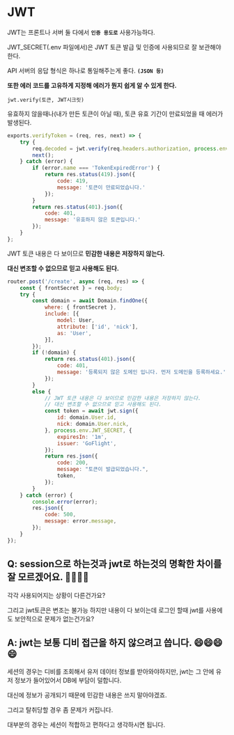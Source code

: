 # JWT
JWT는 프론트나 서버 둘 다에서 __`인증 용도로`__ 사용가능하다.

JWT_SECRET(.env 파일에서)은 JWT 토큰 발급 및 인증에 사용되므로 잘 보관해야한다. 

API 서버의 응답 형식은 하나로 통일해주는게 좋다. __`(JSON 등)`__ 

__또한 에러 코드를 고유하게 지정해 에러가 뭔지 쉽게 알 수 있게 한다.__

    jwt.verify(토큰, JWT시크릿)

유효하지 않을때나(내가 만든 토큰이 아닐 때), 토큰 유효 기간이 만료되었을 때 에러가 발생된다.

```javascript
exports.verifyToken = (req, res, next) => {
    try {
        req.decoded = jwt.verify(req.headers.authorization, process.env.JWT_SECRET);
        next();
    } catch (error) {
        if (error.name === 'TokenExpiredError') {
            return res.status(419).json({
                code: 419,
                message: '토큰이 만료되었습니다.'
            });
        }
        return res.status(401).json({
            code: 401,
            message: '유효하지 않은 토큰입니다.'
        });
    }
};
```

JWT 토큰 내용은 다 보이므로 __민감한 내용은 저장하지 않는다.__

__대신 변조할 수 없으므로 믿고 사용해도 된다.__

```javascript
router.post('/create', async (req, res) => {
    const { frontSecret } = req.body;
    try {
        const domain = await Domain.findOne({
            where: { frontSecret },
            include: [{
                model: User,
                attribute: ['id', 'nick'],
                as: 'User',
            }],
        });
        if (!domain) {
            return res.status(401).json({
                code: 401,
                message: '등록되지 않은 도메인 입니다. 먼저 도메인을 등록하세요.',
            });
        }
        else {
            // JWT 토큰 내용은 다 보이므로 민감한 내용은 저장하지 않는다.
            // 대신 변조할 수 없으므로 믿고 사용해도 된다.
            const token = await jwt.sign({
                id: domain.User.id,
                nick: domain.User.nick,
            }, process.env.JWT_SECRET, {
                expiresIn: '1m',
                issuer: 'GoFlight',
            });
            return res.json({
                code: 200,
                message: "토큰이 발급되었습니다.",
                token,
            });
        }
    } catch (error) {
        console.error(error);
        res.json({
            code: 500,
            message: error.message,
        });
    }
});
```

## Q: session으로 하는것과 jwt로 하는것의 명확한 차이를 잘 모르겠어요. 🤔🤔🤔🤔
각각 사용되어지는 상황이 다른건가요?  

그리고 jwt토큰은 변조는 불가능 하지만 내용이 다 보이는데 로그인 할때 jwt를 사용에도 보안적으로 문제가 없는건가요?

## A: jwt는 보통 디비 접근을 하지 않으려고 씁니다. 😄😄😄😄
세션의 경우는 디비를 조회해서 유저 데이터 정보를 받아와야하지만, jwt는 그 안에 유저 정보가 들어있어서 DB에 부담이 덜합니다. 

대신에 정보가 공개되기 때문에 민감한 내용은 쓰지 말아야겠죠. 

그리고 탈취당할 경우 좀 문제가 커집니다.

대부분의 경우는 세션이 적합하고 편하다고 생각하시면 됩니다.